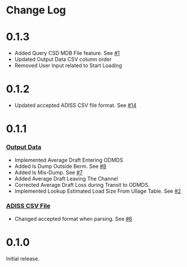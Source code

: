 # Change Log

# 0.1.3
- Added Query CSD MDB File feature. See [#1](https://github.com/gojanpaolo/AdissParser/issues/1)
- Updated Output Data CSV column order
- Removed User Input related to Start Loading

# 0.1.2
- Updated accepted ADISS CSV file format. See [#14](https://github.com/gojanpaolo/AdissParser/issues/14)

# 0.1.1
### [Output Data](OutputData.md)
- Implemented Average Draft Entering ODMDS
- Added Is Dump Outside Berm. See [#8](https://github.com/gojanpaolo/AdissParser/issues/8)
- Added Is Mis-Dump. See [#7](https://github.com/gojanpaolo/AdissParser/issues/7)
- Added Average Draft Leaving The Channel
- Corrected Average Draft Loss during Transit to ODMDS.
- Implemented Lookup Estimated Load Size From Ullage Table. See [#2](https://github.com/gojanpaolo/AdissParser/issues/2)

### [ADISS CSV File](AddisCsvFile.md)
- Changed accepted format when parsing. See [#6](https://github.com/gojanpaolo/AdissParser/issues/6)

# 0.1.0
Initial release.